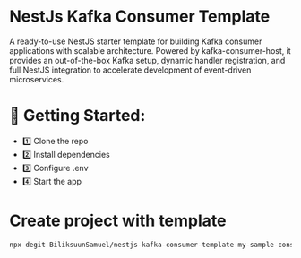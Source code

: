 # NestJs Kafka Consumer Template

A ready-to-use NestJS starter template for building Kafka consumer applications with scalable architecture. Powered by kafka-consumer-host, it provides an out-of-the-box Kafka setup, dynamic handler registration, and full NestJS integration to accelerate development of event-driven microservices.

# 🚀 Getting Started:

- 1️⃣ Clone the repo
- 2️⃣ Install dependencies
- 3️⃣ Configure .env
- 4️⃣ Start the app

# Create project with template

```bash
npx degit BiliksuunSamuel/nestjs-kafka-consumer-template my-sample-consumer
```
